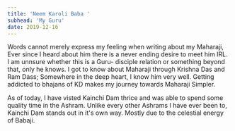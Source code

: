 ```yaml
---
title: 'Neem Karoli Baba '
subhead: 'My Guru'
date: 2019-12-16
---
```

Words cannot merely express my feeling when writing about my Maharaji, Ever since I heard about him there is a never ending
desire to meet him IRL. I am unnsure whether this is a Guru- disciple relation or something beyond that, only he knows. 
I got to know about Maharaji through Krishna Das and Ram Dass; Somewhere in the deep heart, I know him very well.
Getting addicted to bhajans of KD makes my journey towards Maharaji Simpler. 

As of today, I have visted Kainchi Dam thrice and was able to spend some quality time in the Ashram. Unlike every other Ashrams I have ever been to, Kainchi Dam stands out in it's own way. Mostly due to the celestial energy of Babaji. 

